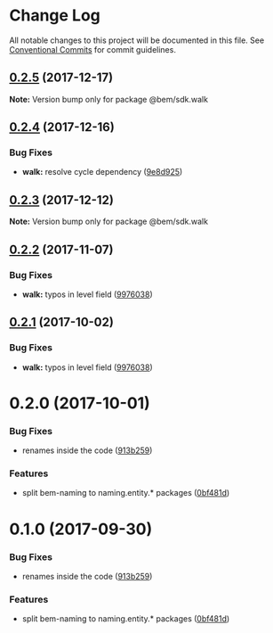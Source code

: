 # Change Log

All notable changes to this project will be documented in this file.
See [Conventional Commits](https://conventionalcommits.org) for commit guidelines.

<a name="0.2.5"></a>
## [0.2.5](https://github.com/bem/bem-sdk/compare/@bem/sdk.walk@0.2.4...@bem/sdk.walk@0.2.5) (2017-12-17)




**Note:** Version bump only for package @bem/sdk.walk

<a name="0.2.4"></a>
## [0.2.4](https://github.com/bem/bem-sdk/compare/@bem/sdk.walk@0.2.3...@bem/sdk.walk@0.2.4) (2017-12-16)


### Bug Fixes

* **walk:** resolve cycle dependency ([9e8d925](https://github.com/bem/bem-sdk/commit/9e8d925))




<a name="0.2.3"></a>
## [0.2.3](https://github.com/bem/bem-sdk/compare/@bem/sdk.walk@0.2.2...@bem/sdk.walk@0.2.3) (2017-12-12)




**Note:** Version bump only for package @bem/sdk.walk

<a name="0.2.2"></a>
## [0.2.2](https://github.com/bem/bem-sdk/compare/@bem/sdk.walk@0.2.0...@bem/sdk.walk@0.2.2) (2017-11-07)


### Bug Fixes

* **walk:** typos in level field ([9976038](https://github.com/bem/bem-sdk/commit/9976038))




<a name="0.2.1"></a>
## [0.2.1](https://github.com/bem/bem-sdk/compare/@bem/sdk.walk@0.2.0...@bem/sdk.walk@0.2.1) (2017-10-02)


### Bug Fixes

* **walk:** typos in level field ([9976038](https://github.com/bem/bem-sdk/commit/9976038))




<a name="0.2.0"></a>
# 0.2.0 (2017-10-01)


### Bug Fixes

* renames inside the code ([913b259](https://github.com/bem/bem-sdk/commit/913b259))


### Features

* split bem-naming to naming.entity.* packages ([0bf481d](https://github.com/bem/bem-sdk/commit/0bf481d))




<a name="0.1.0"></a>
# 0.1.0 (2017-09-30)


### Bug Fixes

* renames inside the code ([913b259](https://github.com/bem/bem-sdk/commit/913b259))


### Features

* split bem-naming to naming.entity.* packages ([0bf481d](https://github.com/bem/bem-sdk/commit/0bf481d))
